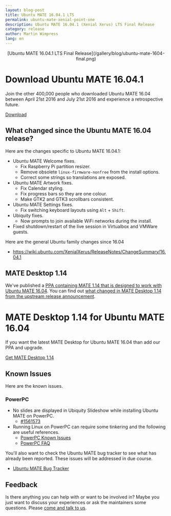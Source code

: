 ```yaml
---
layout: blog-post
title: Ubuntu MATE 16.04.1 LTS
permalink: ubuntu-mate-xenial-point-one
description: Ubuntu MATE 16.04.1 (Xenial Xerus) LTS Final Release
category: release
author: Martin Wimpress
lang: en
---
```


<p align="center">
[Ubuntu MATE 16.04.1 LTS Final Release](/gallery/blog/ubuntu-mate-1604-final.png)

<div class="bs-component">
    <div class="jumbotron">
        <h1>Download Ubuntu MATE 16.04.1</h1>
        <p>Join the other 400,000 people who downloaded Ubuntu MATE 16.04 between April 21st 2016 and July 21st 2016 and experience a retrospective future.</p>
        <a href="/download/" class="btn btn-primary btn-lg">Download</a>
        </p>
    </div>
</div>

## What changed since the Ubuntu MATE 16.04 release?

Here are the changes specific to Ubuntu MATE 16.04.1:

  * Ubuntu MATE Welcome fixes.
    * Fix Raspberry Pi partition resizer.
    * Remove obsolete `linux-firmware-nonfree` from the install options.
    * Correct some strings so translations are exposed.
  * Ubuntu MATE Artwork fixes.
    * Fix Calendar styling.
    * Fix progress bars so they are one colour.
    * Make GTK2 and GTK3 scrollbars consistent.
  * Ubuntu MATE Settings fixes.
    * Fix switching keyboard layouts using `Alt` + `Shift`.
  * Ubiquity fixes.
    * Now prompts to join available WiFi networks during the install.
  * Fixed shutdown/restart of the live session in Virtualbox and VMWare guests.

Here are the general Ubuntu family changes since 16.04

  * https://wiki.ubuntu.com/XenialXerus/ReleaseNotes/ChangeSummary/16.04.1

## MATE Desktop 1.14

We've published a [PPA containing MATE 1.14 that is 
designed to work with Ubuntu MATE 16.04](https://launchpad.net/~ubuntu-mate-dev/+archive/ubuntu/xenial-mate).
You can find out [what changed in MATE Desktop 1.14 from the upstream release announcement](http://mate-desktop.org/blog/2016-04-08-mate-1-14-released/).

<div class="bs-component">
    <div class="jumbotron">
        <h1>MATE Desktop 1.14 for Ubuntu MATE 16.04</h1>
        <p>If you want the latest MATE Desktop for Ubuntu MATE 16.04 than add our PPA and upgrade.</p>
        <a href="/blog/mate-desktop-114-for-xenial-xerus/" class="btn btn-primary btn-lg">Get MATE Desktop 1.14</a>
        </p>
    </div>
</div>

## Known Issues

Here are the known issues.

### PowerPC

  * No slides are displayed in Ubiquity Slideshow while installing Ubuntu MATE on PowerPC.
    * [#1561573](https://bugs.launchpad.net/bugs/1561573)	
  * Running Linux on PowerPC can require some tinkering and the following are useful references.
    * [PowerPC Known Issues](https://wiki.ubuntu.com/PowerPCKnownIssues)
    * [PowerPC FAQ](https://wiki.ubuntu.com/PowerPCFAQ)

You'll also want to check the Ubuntu MATE bug tracker to see what has
already been reported. These issues will be addressed in due course.

  * [Ubuntu MATE Bug Tracker](https://bugs.launchpad.net/ubuntu-mate)

## Feedback

Is there anything you can help with or want to be involved in? Maybe you just
want to discuss your experiences or ask the maintainers some questions. Please
[come and talk to us](https://ubuntu-mate.community/).
